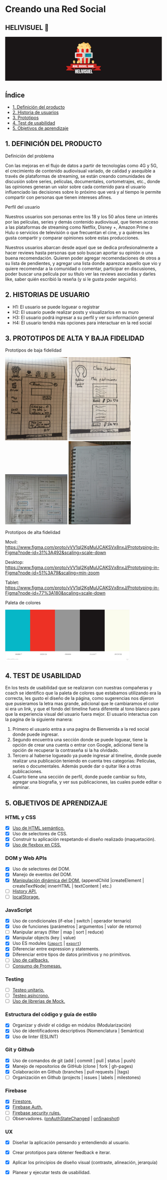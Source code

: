 # Creando una Red Social

## HELIVISUEL 🍿

<img src="src/img/Banner.png">

## Índice

* [1. Definición del producto](#1-definición-del-producto)
* [2. Historia de usuarios](#2-historia-de-usuarios)
* [3. Prototipos](#3-prototipos)
* [4. Test de usabilidad](#4-Test-de-usabilidad)
* [5. Objetivos de aprendizaje](#5-objetivos-de-aprendizaje)



## 1. DEFINICIÓN DEL PRODUCTO

Definición del problema

Con las mejoras en el flujo de datos a partir de tecnologías como 4G y 5G, el crecimiento de contenido audiovisual variado, de calidad y asequible a través de plataformas de streaming, se están creando comunidades de discusión sobre series, películas, documentales, cortometrajes, etc., donde las opiniones generan un valor sobre cada contenido para el usuario influenciado las decisiones sobre lo próximo que verá y al tiempo le permite compartir con personas que tienen intereses afines. 


Perfil del usuario 

Nuestros usuarios son personas entre los 18 y los 50 años tiene un interés por las películas, series y demás contenido audiovisual, que tienen acceso a las plataformas de streaming como Netflix, Disney +, Amazon Prime o Hulu o servicios de televisión o que frecuentan el cine, y a quiénes les gusta compartir y comparar opiniones sobre estas producciones. 

Nuestros usuarios abarcan desde aquel que se dedica profesionalmente a hacer reviews hasta personas que solo buscan aportar su opinión o una buena recomendación. Quieren poder agregar recomendaciones de otros a su lista de pendientes, y agregar una lista donde aparezca aquello que vio y quiere recomendar a la comunidad o comentar, participar en discusiones, poder buscar una película por su título ver las reviews asociadas y darles like, saber quién escribió la reseña (y si le gusta poder seguirlo). 


## 2. HISTORIAS DE USUARIO

*  H1: El usuario se puede loguear o registrar
*  H2: El usuario puede realizar posts y visualizarlos en su muro
*  H3: El usuario podrá ingresar a su perfil y ver su información general
*  H4: El usuario tendrá más opciones para interactuar en la red social

## 3. PROTOTIPOS DE ALTA Y BAJA FIDELIDAD

Prototipos de baja fidelidad

<img src="prototipos/baja/Imagen%20de%20iOS%20(1).jpg" width=200> 
<img src="prototipos/baja/Imagen%20de%20iOS.jpg" width=200>
<img src="prototipos/baja/WhatsApp%20Image%202020-07-30%20at%2012.01.50%20PM%20(2).jpeg" width=200>
<img src="prototipos/baja/IMG_20200730_110928545.jpg" width=200>

Prototipos de alta fidelidad

Movil: https://www.figma.com/proto/vVV1qI2KgMuUCAKSVx8nxJ/Prototyping-in-Figma?node-id=31%3A492&scaling=scale-down
 
Desktop: https://www.figma.com/proto/vVV1qI2KgMuUCAKSVx8nxJ/Prototyping-in-Figma?node-id=51%3A79&scaling=min-zoom
 
Tablet: https://www.figma.com/proto/vVV1qI2KgMuUCAKSVx8nxJ/Prototyping-in-Figma?node-id=77%3A180&scaling=scale-down

Paleta de colores

<img src="prototipos/alta/AdobeColor-My%20Color%20Theme%20(1).jpeg" width=400>

## 4. TEST DE USABILIDAD

En los tests de usabilidad que se realizaron con nuestras compañeras y coach se identifico que la paleta de colores que estabamos utilizando era la correcta, les gusto el diseño de la página, como sugerencias nos dijeron que pusieramos la letra mas grande, adicional que le cambiaramos el color si era un link, y que el fondo del timeline fuera diferente al tono blanco para que la experiencia visual del usuario fuera mejor.
El usuario interactua con la pagina de la siguiente manera:
1. Primero el usuario entra a una pagina de Bienvenida a la red social donde puede ingresar.
2. Segundo encuentra una sección donde se puede loguear, tiene la opción de crear una cuenta o entrar con Google, adicional tiene la opción de recuperar la contraseña si la ha olvidado.
3. Tercero al haberse logueado ya puede ingresar al timeline, donde puede realizar una publicación teniendo en cuenta tres categorias: Películas, series o documentales. Además puede dar o quitar like a otras publicaciones.
4. Cuarto tiene una sección de perfil, donde puede cambiar su foto, agregar una biografia, y ver sus publicaciones, las cuales puede editar o eliminar.

## 5. OBJETIVOS DE APRENDIZAJE



### HTML y CSS

* [x] [Uso de HTML semántico.](https://developer.mozilla.org/en-US/docs/Glossary/Semantics#Semantics_in_HTML)
* [x] Uso de selectores de CSS.
* [x] Construir tu aplicación respetando el diseño realizado (maquetación).
* [x] [Uso de flexbox en CSS.](https://css-tricks.com/snippets/css/a-guide-to-flexbox/)

### DOM y Web APIs

* [x] Uso de selectores del DOM.
* [x] Manejo de eventos del DOM.
* [x] [Manipulación dinámica del DOM.](https://developer.mozilla.org/es/docs/Referencia_DOM_de_Gecko/Introducci%C3%B3n)
(appendChild |createElement | createTextNode| innerHTML | textContent | etc.)
* [ ] [History API.](https://developer.mozilla.org/es/docs/DOM/Manipulando_el_historial_del_navegador)
* [ ] [localStorage.](https://developer.mozilla.org/es/docs/Web/API/Window/localStorage)

### JavaScript

* [x] Uso de condicionales (if-else | switch | operador ternario)
* [x] Uso de funciones (parámetros | argumentos | valor de retorno)
* [ ] Manipular arrays (filter | map | sort | reduce)
* [x] Manipular objects (key | value)
* [x] Uso ES modules ([`import`](https://developer.mozilla.org/en-US/docs/Web/JavaScript/Reference/Statements/import)
| [`export`](https://developer.mozilla.org/en-US/docs/Web/JavaScript/Reference/Statements/export))
* [x] Diferenciar entre expression y statements.
* [x] Diferenciar entre tipos de datos primitivos y no primitivos.
* [ ] [Uso de callbacks.](https://developer.mozilla.org/es/docs/Glossary/Callback_function)
* [ ] [Consumo de Promesas.](https://scotch.io/tutorials/javascript-promises-for-dummies#toc-consuming-promises)

### Testing

* [ ] [Testeo unitario.](https://jestjs.io/docs/es-ES/getting-started)
* [ ] [Testeo asíncrono.](https://jestjs.io/docs/es-ES/asynchronous)
* [ ] [Uso de librerias de Mock.](https://jestjs.io/docs/es-ES/manual-mocks)

### Estructura del código y guía de estilo

* [x] Organizar y dividir el código en módulos (Modularización)
* [x] Uso de identificadores descriptivos (Nomenclatura | Semántica)
* [x] Uso de linter (ESLINT)

### Git y Github

* [x] Uso de comandos de git (add | commit | pull | status | push)
* [x] Manejo de repositorios de GitHub (clone | fork | gh-pages)
* [x] Colaboración en Github (branches | pull requests | |tags)
* [ ] Organización en Github (projects | issues | labels | milestones)

### Firebase

* [x] [Firestore.](https://firebase.google.com/docs/firestore)
* [x] [Firebase Auth.](https://firebase.google.com/docs/auth/web/start)
* [ ] [Firebase security rules.](https://firebase.google.com/docs/rules)
* [ ] Observadores. ([onAuthStateChanged](https://firebase.google.com/docs/auth/web/manage-users?hl=es#get_the_currently_signed-in_user)
 | [onSnapshot](https://firebase.google.com/docs/firestore/query-data/listen#listen_to_multiple_documents_in_a_collection))

### UX

* [x] Diseñar la aplicación pensando y entendiendo al usuario.
* [x] Crear prototipos para obtener feedback e iterar.
* [x] Aplicar los principios de diseño visual (contraste, alineación, jerarquía)
* [x] Planear y ejecutar tests de usabilidad.

